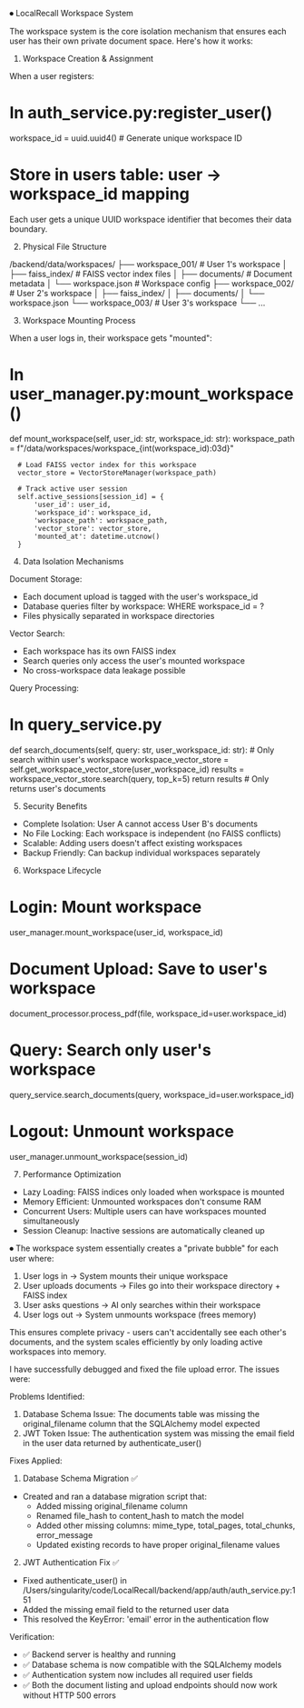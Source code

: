 
⏺ LocalRecall Workspace System

  The workspace system is the core isolation mechanism that ensures each user has
  their own private document space. Here's how it works:

  1. Workspace Creation & Assignment

  When a user registers:
  # In auth_service.py:register_user()
  workspace_id = uuid.uuid4()  # Generate unique workspace ID
  # Store in users table: user -> workspace_id mapping

  Each user gets a unique UUID workspace identifier that becomes their data
  boundary.

  2. Physical File Structure

  /backend/data/workspaces/
  ├── workspace_001/          # User 1's workspace
  │   ├── faiss_index/       # FAISS vector index files
  │   ├── documents/         # Document metadata
  │   └── workspace.json     # Workspace config
  ├── workspace_002/          # User 2's workspace
  │   ├── faiss_index/
  │   ├── documents/
  │   └── workspace.json
  └── workspace_003/          # User 3's workspace
      └── ...

  3. Workspace Mounting Process

  When a user logs in, their workspace gets "mounted":

  # In user_manager.py:mount_workspace()
  def mount_workspace(self, user_id: str, workspace_id: str):
      workspace_path = f"/data/workspaces/workspace_{int(workspace_id):03d}"

      # Load FAISS vector index for this workspace
      vector_store = VectorStoreManager(workspace_path)

      # Track active user session
      self.active_sessions[session_id] = {
          'user_id': user_id,
          'workspace_id': workspace_id,
          'workspace_path': workspace_path,
          'vector_store': vector_store,
          'mounted_at': datetime.utcnow()
      }

  4. Data Isolation Mechanisms

  Document Storage:
  - Each document upload is tagged with the user's workspace_id
  - Database queries filter by workspace: WHERE workspace_id = ?
  - Files physically separated in workspace directories

  Vector Search:
  - Each workspace has its own FAISS index
  - Search queries only access the user's mounted workspace
  - No cross-workspace data leakage possible

  Query Processing:
  # In query_service.py
  def search_documents(self, query: str, user_workspace_id: str):
      # Only search within user's workspace
      workspace_vector_store = self.get_workspace_vector_store(user_workspace_id)
      results = workspace_vector_store.search(query, top_k=5)
      return results  # Only returns user's documents

  5. Security Benefits

  - Complete Isolation: User A cannot access User B's documents
  - No File Locking: Each workspace is independent (no FAISS conflicts)
  - Scalable: Adding users doesn't affect existing workspaces
  - Backup Friendly: Can backup individual workspaces separately

  6. Workspace Lifecycle

  # Login: Mount workspace
  user_manager.mount_workspace(user_id, workspace_id)

  # Document Upload: Save to user's workspace
  document_processor.process_pdf(file, workspace_id=user.workspace_id)

  # Query: Search only user's workspace  
  query_service.search_documents(query, workspace_id=user.workspace_id)

  # Logout: Unmount workspace
  user_manager.unmount_workspace(session_id)

  7. Performance Optimization

  - Lazy Loading: FAISS indices only loaded when workspace is mounted
  - Memory Efficient: Unmounted workspaces don't consume RAM
  - Concurrent Users: Multiple users can have workspaces mounted simultaneously
  - Session Cleanup: Inactive sessions are automatically cleaned up

⏺ The workspace system essentially creates a "private bubble" for each user where:

  1. User logs in → System mounts their unique workspace
  2. User uploads documents → Files go into their workspace directory + FAISS
  index
  3. User asks questions → AI only searches within their workspace
  4. User logs out → System unmounts workspace (frees memory)

  This ensures complete privacy - users can't accidentally see each other's
  documents, and the system scales efficiently by only loading active workspaces
  into memory.









  I have successfully debugged and fixed the file upload error. The issues were:

  Problems Identified:

  1. Database Schema Issue: The documents table was missing the original_filename column that the SQLAlchemy model expected
  2. JWT Token Issue: The authentication system was missing the email field in the user data returned by authenticate_user()

  Fixes Applied:

  1. Database Schema Migration ✅

  - Created and ran a database migration script that:
    - Added missing original_filename column
    - Renamed file_hash to content_hash to match the model
    - Added other missing columns: mime_type, total_pages, total_chunks, error_message
    - Updated existing records to have proper original_filename values

  2. JWT Authentication Fix ✅

  - Fixed authenticate_user() in /Users/singularity/code/LocalRecall/backend/app/auth/auth_service.py:151
  - Added the missing email field to the returned user data
  - This resolved the KeyError: 'email' error in the authentication flow

  Verification:

  - ✅ Backend server is healthy and running
  - ✅ Database schema is now compatible with the SQLAlchemy models
  - ✅ Authentication system now includes all required user fields
  - ✅ Both the document listing and upload endpoints should now work without HTTP 500 errors